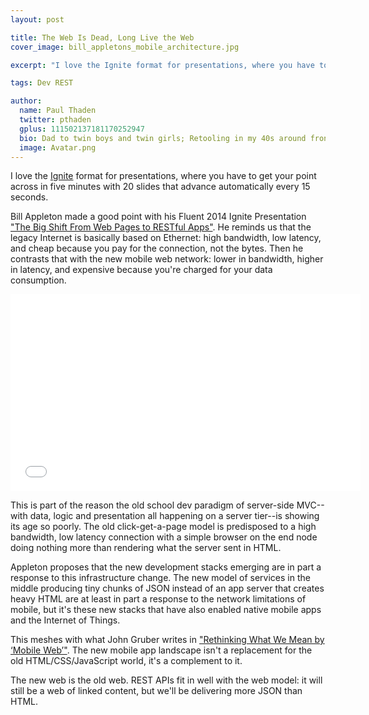 ```yaml
---
layout: post

title: The Web Is Dead, Long Live the Web
cover_image: bill_appletons_mobile_architecture.jpg

excerpt: "I love the Ignite format for presentations, where you have to get your point across in five minutes with 20 slides that advance automatically every 15 seconds. Bill Appleton made a good point with his Fluent 2014 Ignite..."

tags: Dev REST

author:
  name: Paul Thaden
  twitter: pthaden
  gplus: 111502137181170252947 
  bio: Dad to twin boys and twin girls; Retooling in my 40s around front-end dev and JavaScript; Oracle CX Apps Sales Consultant; all-around guy
  image: Avatar.png
---
```


I love the [Ignite](http://igniteshow.com/) format for presentations, where you have to get your point across in five minutes with 20 slides that advance automatically every 15 seconds.

Bill Appleton made a good point with his Fluent 2014 Ignite Presentation ["The Big Shift From Web Pages to RESTful Apps"](http://www.youtube.com/watch?v=K9kUzuNsNIs&list=PL055Epbe6d5YbV14E2hqRFm5FoUvFRmko&feature=em-share_video_in_list_user).  He reminds us that the legacy Internet is basically based on Ethernet: high bandwidth, low latency, and cheap because you pay for the connection, not the bytes.  Then he contrasts that with the new mobile web network: lower in bandwidth, higher in latency, and expensive because you're charged for your data consumption.

<iframe width="560" height="315" src="//www.youtube.com/embed/K9kUzuNsNIs?list=PL055Epbe6d5YbV14E2hqRFm5FoUvFRmko" frameborder="0"> </iframe>

This is part of the reason the old school dev paradigm of server-side MVC--with data, logic and presentation all happening on a server tier--is showing its age so poorly.  The old click-get-a-page model is predisposed to a high bandwidth, low latency connection with a simple browser on the end node doing nothing more than rendering what the server sent in HTML.  

Appleton proposes that the new development stacks emerging are in part a response to this infrastructure change.  The new model of services in the middle producing tiny chunks of JSON instead of an app server that creates heavy HTML are at least in part a response to the network limitations of mobile, but it's these new stacks that have also enabled native mobile apps and the Internet of Things.

This meshes with what John Gruber writes in ["Rethinking What We Mean by ‘Mobile Web’"](http://daringfireball.net/2014/04/rethinking_what_we_mean_by_mobile_web).  The new mobile app landscape isn't a replacement for the old HTML/CSS/JavaScript world, it's a complement to it.  

The new web is the old web.  REST APIs fit in well with the web model: it will still be a web of linked content, but we'll be delivering more JSON than HTML.

